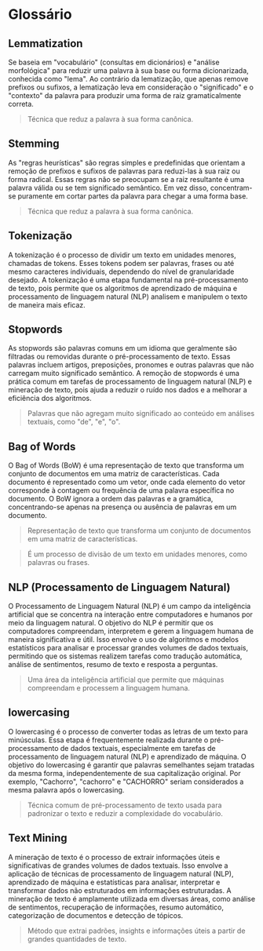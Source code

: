 # Glossário


## Lemmatization

Se baseia em "vocabulário" (consultas em dicionários) e "análise morfológica" para reduzir uma palavra à sua base ou forma dicionarizada, conhecida como "lema". Ao contrário da lematização, que apenas remove prefixos ou sufixos, a lematização leva em consideração o "significado" e o "contexto" da palavra para produzir uma forma de raiz gramaticalmente correta. 

> Técnica que reduz a palavra à sua forma canônica.

## Stemming

As "regras heurísticas" são regras simples e predefinidas que orientam a remoção de prefixos e sufixos de palavras para reduzi-las à sua raiz ou forma radical. Essas regras não se preocupam se a raiz resultante é uma palavra válida ou se tem significado semântico. Em vez disso, concentram-se puramente em cortar partes da palavra para chegar a uma forma base.

> Técnica que reduz a palavra à sua forma canônica.


## Tokenização

A tokenização é o processo de dividir um texto em unidades menores, chamadas de tokens. Esses tokens podem ser palavras, frases ou até mesmo caracteres individuais, dependendo do nível de granularidade desejado. A tokenização é uma etapa fundamental na pré-processamento de texto, pois permite que os algoritmos de aprendizado de máquina e processamento de linguagem natural (NLP) analisem e manipulem o texto de maneira mais eficaz.

## Stopwords

As stopwords são palavras comuns em um idioma que geralmente são filtradas ou removidas durante o pré-processamento de texto. Essas palavras incluem artigos, preposições, pronomes e outras palavras que não carregam muito significado semântico. A remoção de stopwords é uma prática comum em tarefas de processamento de linguagem natural (NLP) e mineração de texto, pois ajuda a reduzir o ruído nos dados e a melhorar a eficiência dos algoritmos.

> Palavras que não agregam muito significado ao conteúdo em análises textuais, como "de", "e", "o".

## Bag of Words

O Bag of Words (BoW) é uma representação de texto que transforma um conjunto de documentos em uma matriz de características. Cada documento é representado como um vetor, onde cada elemento do vetor corresponde à contagem ou frequência de uma palavra específica no documento. O BoW ignora a ordem das palavras e a gramática, concentrando-se apenas na presença ou ausência de palavras em um documento.

> Representação de texto que transforma um conjunto de documentos em uma matriz de características.

> É um processo de divisão de um texto em unidades menores, como palavras ou frases.

##  NLP (Processamento de Linguagem Natural)

O Processamento de Linguagem Natural (NLP) é um campo da inteligência artificial que se concentra na interação entre computadores e humanos por meio da linguagem natural. O objetivo do NLP é permitir que os computadores compreendam, interpretem e gerem a linguagem humana de maneira significativa e útil. Isso envolve o uso de algoritmos e modelos estatísticos para analisar e processar grandes volumes de dados textuais, permitindo que os sistemas realizem tarefas como tradução automática, análise de sentimentos, resumo de texto e resposta a perguntas.

> Uma área da inteligência artificial que permite que máquinas compreendam e processem a linguagem humana.


## lowercasing

O lowercasing é o processo de converter todas as letras de um texto para minúsculas. Essa etapa é frequentemente realizada durante o pré-processamento de dados textuais, especialmente em tarefas de processamento de linguagem natural (NLP) e aprendizado de máquina. O objetivo do lowercasing é garantir que palavras semelhantes sejam tratadas da mesma forma, independentemente de sua capitalização original. Por exemplo, "Cachorro", "cachorro" e "CACHORRO" seriam considerados a mesma palavra após o lowercasing.

> Técnica comum de pré-processamento de texto usada para padronizar o texto e reduzir a complexidade do vocabulário.

## Text Mining

A mineração de texto é o processo de extrair informações úteis e significativas de grandes volumes de dados textuais. Isso envolve a aplicação de técnicas de processamento de linguagem natural (NLP), aprendizado de máquina e estatísticas para analisar, interpretar e transformar dados não estruturados em informações estruturadas. A mineração de texto é amplamente utilizada em diversas áreas, como análise de sentimentos, recuperação de informações, resumo automático, categorização de documentos e detecção de tópicos.

> Método que extrai padrões, insights e informações úteis a partir de grandes quantidades de texto.